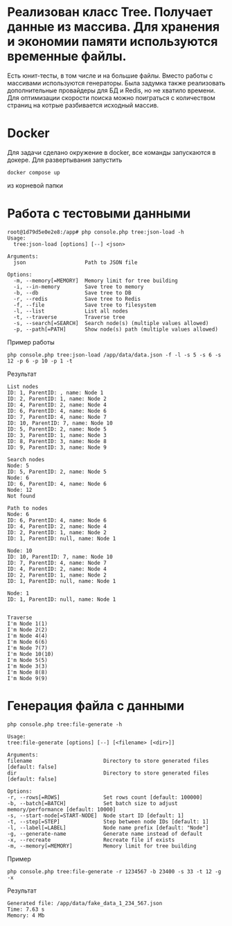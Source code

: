 # Реализован класс Tree. Получает данные из массива. Для хранения и экономии памяти используются временные файлы.
Есть юнит-тесты, в том числе и на большие файлы. 
Вместо работы с массивами используются генераторы. 
Была задумка также реализовать дополнительные провайдеры для БД и Redis, но не хватило времени.
Для оптимизации скорости поиска можно поиграться с количеством страниц на котрые разбивается исходный массив.

# Docker

Для задачи сделано окружение в docker, все команды запускаются в докере.
Для развертывания запустить 
```
docker compose up
```
из корневой папки

# Работа с тестовыми данными
```
root@1d79d5e0e2e8:/app# php console.php tree:json-load -h    
Usage:
  tree:json-load [options] [--] <json>

Arguments:
  json                   Path to JSON file

Options:
  -m, --memory[=MEMORY]  Memory limit for tree building
  -i, --in-memory        Save tree to memory
  -b, --db               Save tree to DB
  -r, --redis            Save tree to Redis
  -f, --file             Save tree to filesystem
  -l, --list             List all nodes
  -t, --traverse         Traverse tree
  -s, --search[=SEARCH]  Search node(s) (multiple values allowed)
  -p, --path[=PATH]      Show node(s) path (multiple values allowed)
```
Пример работы
```
php console.php tree:json-load /app/data/data.json -f -l -s 5 -s 6 -s 12 -p 6 -p 10 -p 1 -t
```
Результат
```
List nodes
ID: 1, ParentID: , name: Node 1
ID: 2, ParentID: 1, name: Node 2
ID: 4, ParentID: 2, name: Node 4
ID: 6, ParentID: 4, name: Node 6
ID: 7, ParentID: 4, name: Node 7
ID: 10, ParentID: 7, name: Node 10
ID: 5, ParentID: 2, name: Node 5
ID: 3, ParentID: 1, name: Node 3
ID: 8, ParentID: 3, name: Node 8
ID: 9, ParentID: 3, name: Node 9

Search nodes
Node: 5
ID: 5, ParentID: 2, name: Node 5 
Node: 6
ID: 6, ParentID: 4, name: Node 6 
Node: 12
Not found

Path to nodes
Node: 6
ID: 6, ParentID: 4, name: Node 6 
ID: 4, ParentID: 2, name: Node 4 
ID: 2, ParentID: 1, name: Node 2 
ID: 1, ParentID: null, name: Node 1 

Node: 10
ID: 10, ParentID: 7, name: Node 10 
ID: 7, ParentID: 4, name: Node 7 
ID: 4, ParentID: 2, name: Node 4 
ID: 2, ParentID: 1, name: Node 2 
ID: 1, ParentID: null, name: Node 1 

Node: 1
ID: 1, ParentID: null, name: Node 1 


Traverse
I'm Node 1(1)
I'm Node 2(2)
I'm Node 4(4)
I'm Node 6(6)
I'm Node 7(7)
I'm Node 10(10)
I'm Node 5(5)
I'm Node 3(3)
I'm Node 8(8)
I'm Node 9(9)
```

# Генерация файла с данными

```
php console.php tree:file-generate -h

Usage:
tree:file-generate [options] [--] [<filename> [<dir>]]

Arguments:
filename                       Directory to store generated files [default: false]
dir                            Directory to store generated files [default: false]

Options:
-r, --rows[=ROWS]              Set rows count [default: 100000]
-b, --batch[=BATCH]            Set batch size to adjust memory/performance [default: 10000]
-s, --start-node[=START-NODE]  Node start ID [default: 1]
-t, --step[=STEP]              Step between node IDs [default: 1]
-l, --label[=LABEL]            Node name prefix [default: "Node"]
-g, --generate-name            Generate name instead of default
-x, --recreate                 Recreate file if exists
-m, --memory[=MEMORY]          Memory limit for tree building
```
Пример
```
php console.php tree:file-generate -r 1234567 -b 23400 -s 33 -t 12 -g -x            
```
Результат
```
Generated file: /app/data/fake_data_1_234_567.json
Time: 7.63 s
Memory: 4 Mb
```

